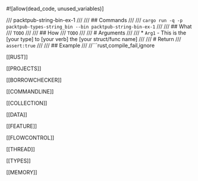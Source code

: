 #![allow(dead_code, unused_variables)]

/// packtpub-string-bin-ex-1
///
/// ## Commands
///
/// ```cargo run -q -p packtpub-types-string_bin --bin packtpub-string-bin-ex-1```
///
/// ## What
/// `TODO`
///
/// ## How
/// `TODO`
///
/// # Arguments
///
/// * `Arg1` - This is the [your type] to [your verb] the [your struct/func name]
///
/// # Return
/// `assert:true`
///
/// ## Example
/// //```rust,compile_fail,ignore


[[RUST]]

[[PROJECTS]]

[[BORROWCHECKER]]

[[COMMANDLINE]]

[[COLLECTION]]

[[DATA]]

[[FEATURE]]

[[FLOWCONTROL]]

[[THREAD]]

[[TYPES]]

[[MEMORY]]
